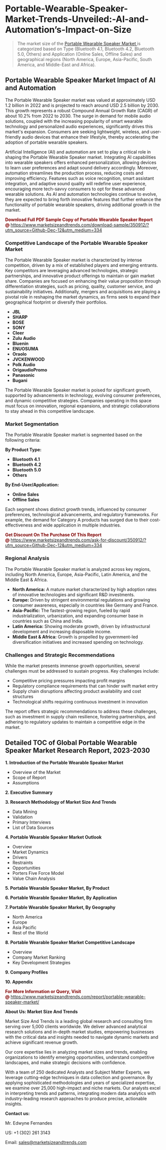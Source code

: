 <H1>Portable-Wearable-Speaker-Market-Trends-Unveiled:-AI-and-Automation’s-Impact-on-Size</H1><blockquote><p>The market size of the <a href="https://www.marketsizeandtrends.com/download-sample/350912/?utm_source=Github-Dec-12&amp;utm_medium=334" target="_blank">Portable Wearable Speaker Market </a>is categorized based on Type (Bluetooth 4.1, Bluetooth 4.2, Bluetooth 5.0, Others) and Application (Online Sales, Offline Sales) and geographical regions (North America, Europe, Asia-Pacific, South America, and Middle-East and Africa).</p></blockquote><p><h2>Portable Wearable Speaker Market Impact of AI and Automation</h2><p>The Portable Wearable Speaker market was valued at approximately USD 1.2 billion in 2022 and is projected to reach around USD 2.5 billion by 2030. This growth represents a robust Compound Annual Growth Rate (CAGR) of about 10.2% from 2022 to 2030. The surge in demand for mobile audio solutions, coupled with the increasing popularity of smart wearable technology and personalized audio experiences, significantly drives this market's expansion. Consumers are seeking lightweight, wireless, and user-friendly audio devices that enhance their lifestyle, thereby accelerating the adoption of portable wearable speakers.</p><p>Artificial Intelligence (AI) and automation are set to play a critical role in shaping the Portable Wearable Speaker market. Integrating AI capabilities into wearable speakers offers enhanced personalization, allowing devices to learn user preferences and adapt sound delivery accordingly. Moreover, automation streamlines the production process, reducing costs and improving efficiency. Features such as voice recognition, smart assistant integration, and adaptive sound quality will redefine user experience, encouraging more tech-savvy consumers to opt for these advanced wearable solutions. As AI and automation technologies continue to evolve, they are expected to bring forth innovative features that further enhance the functionality of portable wearable speakers, driving additional growth in the market.</p></p><p><strong><span style="color: #800000;">Download Full PDF Sample Copy of Portable Wearable Speaker Report @</span>&nbsp;</strong><a href="https://www.marketsizeandtrends.com/download-sample/350912/?utm_source=Github-Dec-12&amp;utm_medium=334">https://www.marketsizeandtrends.com/download-sample/350912/?utm_source=Github-Dec-12&amp;utm_medium=334</a></p><h3>Competitive Landscape of the Portable Wearable Speaker Market</h3><p>The Portable Wearable Speaker market is characterized by intense competition, driven by a mix of established players and emerging entrants. Key competitors are leveraging advanced technologies, strategic partnerships, and innovative product offerings to maintain or gain market share. Companies are focused on enhancing their value proposition through differentiation strategies, such as pricing, quality, customer service, and sustainability initiatives. Additionally, mergers and acquisitions are playing a pivotal role in reshaping the market dynamics, as firms seek to expand their geographical footprint or diversify their portfolios.</p><p><strong><p><ul><li>JBL </li><li> SHARP </li><li> BOSE </li><li> SONY </li><li> Cleer </li><li> Zulu Audio </li><li> Bluenin </li><li> ENUOSUMA </li><li> Oraolo </li><li> JVCKENWOOD </li><li> Polk Audio </li><li> OrigaudioPromo </li><li> Panasonic </li><li> Bugani</p></li></ul></p></strong></p><p>The Portable Wearable Speaker market is poised for significant growth, supported by advancements in technology, evolving consumer preferences, and dynamic competitive strategies. Companies operating in this space must focus on innovation, regional expansions, and strategic collaborations to stay ahead in this competitive landscape.</p><h3>Market Segmentation</h3><p>The Portable Wearable Speaker market is segmented based on the following criteria:</p><p><strong>By Product Type:</strong></p><p><strong><p><ul><li>Bluetooth 4.1 </li><li> Bluetooth 4.2 </li><li> Bluetooth 5.0 </li><li> Others</p></li></ul></p></strong></p><p><strong>By End-User/Application:</strong></p><p><strong><p><ul><li>Online Sales </li><li> Offline Sales</p></li></ul></p></strong></p><p>Each segment shows distinct growth trends, influenced by consumer preferences, technological advancements, and regulatory frameworks. For example, the demand for Category A products has surged due to their cost-effectiveness and wide application in multiple industries.</p><p><strong><span style="color: #800000;">Get Discount On The Purchase Of This Report @&nbsp;</span></strong><a href="https://www.marketsizeandtrends.com/ask-for-discount/350912/?utm_source=Github-Dec-12&amp;utm_medium=334">https://www.marketsizeandtrends.com/ask-for-discount/350912/?utm_source=Github-Dec-12&amp;utm_medium=334</a></p><h3>Regional Analysis</h3><p>The Portable Wearable Speaker market is analyzed across key regions, including North America, Europe, Asia-Pacific, Latin America, and the Middle East &amp; Africa.</p><ul><li><strong>North America:</strong> A mature market characterized by high adoption rates of innovative technologies and significant R&amp;D investments.</li><li><strong>Europe:</strong> Driven by stringent environmental regulations and growing consumer awareness, especially in countries like Germany and France.</li><li><strong>Asia-Pacific:</strong> The fastest-growing region, fueled by rapid industrialization, urbanization, and expanding consumer base in countries such as China and India.</li><li><strong>Latin America:</strong> Showing moderate growth, driven by infrastructural development and increasing disposable income.</li><li><strong>Middle East &amp; Africa:</strong> Growth is propelled by government-led diversification initiatives and increased spending on technology.</li></ul><h3>Challenges and Strategic Recommendations</h3><p>While the market presents immense growth opportunities, several challenges must be addressed to sustain progress. Key challenges include:</p><ul><li>Competitive pricing pressures impacting profit margins</li><li>Regulatory compliance requirements that can hinder swift market entry</li><li>Supply chain disruptions affecting product availability and cost structures</li><li>Technological shifts requiring continuous investment in innovation</li></ul><p>The report offers strategic recommendations to address these challenges, such as investment in supply chain resilience, fostering partnerships, and adhering to regulatory updates to maintain a competitive edge in the market.</p><h2>Detailed TOC of Global Portable Wearable Speaker Market Research Report, 2023-2030</h2><p><strong>1. Introduction of the Portable Wearable Speaker Market</strong></p><ul><li>Overview of the Market</li><li>Scope of Report</li><li>Assumptions&nbsp;</li></ul><p><strong>2. Executive Summary</strong></p><p><strong>3. Research Methodology of <strong>Market Size And Trends</strong></strong></p><ul><li>Data Mining</li><li>Validation</li><li>Primary Interviews</li><li>List of Data Sources&nbsp;</li></ul><p><strong>4. Portable Wearable Speaker Market Outlook</strong></p><ul><li>Overview</li><li>Market Dynamics</li><li>Drivers</li><li>Restraints</li><li>Opportunities</li><li>Porters Five Force Model</li><li>Value Chain Analysis&nbsp;</li></ul><p><strong>5. Portable Wearable Speaker Market, By Product</strong></p><p><strong>6. Portable Wearable Speaker Market, By Application</strong></p><p><strong>7. Portable Wearable Speaker Market, By Geography</strong></p><ul><li>North America</li><li>Europe</li><li>Asia Pacific</li><li>Rest of the World&nbsp;</li></ul><p><strong>8. Portable Wearable Speaker Market Competitive Landscape</strong></p><ul><li>Overview</li><li>Company Market Ranking</li><li>Key Development Strategies&nbsp;</li></ul><p><strong>9. Company Profiles</strong></p><p><strong>10. Appendix</strong></p><p><strong><span style="color: #800000;">For More Information or Query, Visit @&nbsp;</span></strong><a href="https://www.marketsizeandtrends.com/report/portable-wearable-speaker-market/">https://www.marketsizeandtrends.com/report/portable-wearable-speaker-market/</a></p><p></p><p><strong>About Us:&nbsp;Market Size And Trends</strong></p><p>Market Size And Trends&nbsp;is a leading global research and consulting firm serving over 5,000 clients worldwide. We deliver advanced analytical research solutions and in-depth market studies, empowering businesses with the critical data and insights needed to navigate dynamic markets and achieve significant revenue growth.</p><p>Our core expertise lies in analyzing market sizes and trends, enabling organizations to identify emerging opportunities, understand competitive landscapes, and make strategic decisions with confidence.</p><p>With a team of 250 dedicated Analysts and Subject Matter Experts, we leverage cutting-edge techniques in data collection and governance. By applying sophisticated methodologies and years of specialized expertise, we examine over 25,000 high-impact and niche markets. Our analysts excel in interpreting trends and patterns, integrating modern data analytics with industry-leading research approaches to produce precise, actionable insights.</p><p><strong>Contact us:</strong></p><p>Mr. Edwyne Fernandes</p><p>US: +1 (302) 261 3143</p><p>Email: <a href="mailto:sales@marketsizeandtrends.com">sales@marketsizeandtrends.com</a>&nbsp;</p>
